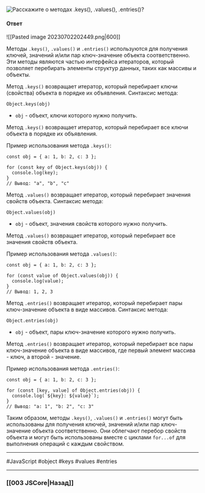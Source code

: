 ![Расскажите о методах `.keys()`, `.values()`, `.entries()`?](https://youtu.be/OA63L1eQ6pA?t=127)

#### Ответ

![[Pasted image 20230702202449.png|600]]

Методы `.keys()`, `.values()` и `.entries()` используются для получения ключей, значений и/или пар ключ-значение объекта соответственно. Эти методы являются частью интерфейса итераторов, который позволяет перебирать элементы структур данных, таких как массивы и объекты.

Метод `.keys()` возвращает итератор, который перебирает ключи (свойства) объекта в порядке их объявления. Синтаксис метода:

```
Object.keys(obj)
```
- `obj` - объект, ключи которого нужно получить.

Метод `.keys()` возвращает итератор, который перебирает все ключи объекта в порядке их объявления.

Пример использования метода `.keys()`:

```
const obj = { a: 1, b: 2, c: 3 };

for (const key of Object.keys(obj)) {
  console.log(key);
}
// Вывод: "a", "b", "c"
```

Метод `.values()` возвращает итератор, который перебирает значения свойств объекта. Синтаксис метода:

```
Object.values(obj)
```
- `obj` - объект, значения свойств которого нужно получить.

Метод `.values()` возвращает итератор, который перебирает все значения свойств объекта.

Пример использования метода `.values()`:

```
const obj = { a: 1, b: 2, c: 3 };

for (const value of Object.values(obj)) {
  console.log(value);
}
// Вывод: 1, 2, 3
```

Метод `.entries()` возвращает итератор, который перебирает пары ключ-значение объекта в виде массивов. Синтаксис метода:

```
Object.entries(obj)
```
- `obj` - объект, пары ключ-значение которого нужно получить.

Метод `.entries()` возвращает итератор, который перебирает все пары ключ-значение объекта в виде массивов, где первый элемент массива - ключ, а второй - значение.

Пример использования метода `.entries()`:

```
const obj = { a: 1, b: 2, c: 3 };

for (const [key, value] of Object.entries(obj)) {
  console.log(`${key}: ${value}`);
}
// Вывод: "a: 1", "b: 2", "c: 3"
```

Таким образом, методы `.keys()`, `.values()` и `.entries()` могут быть использованы для получения ключей, значений и/или пар ключ-значение объекта соответственно. Они облегчают перебор свойств объекта и могут быть использованы вместе с циклами `for...of` для выполнения операций с каждым свойством.

___
 #JavaScript #object #keys #values #entries 

___

### [[003 JSCore|Назад]]